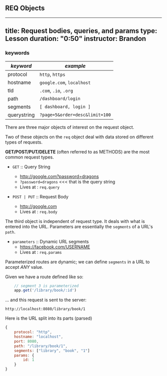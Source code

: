 ## REQ Objects

---
title: Request bodies, queries, and params
type: Lesson
duration: "0:50"
instructor: Brandon
---

### keywords
| *keyword*   | *example*                      |
|-------------|--------------------------------|
| protocol    | `http`, `https`                |
| hostname    | `google.com`, `localhost`      |
| tld         | `.com`, `.io`, `.org`          |
| path        | `/dashboard/login`             |
| segments    | `[ dashboard, login ]`         |
| querystring | `?page=5&order=desc&limit=100` |

There are three major objects of interest on the request object.

Two of these objects on the `req` object deal with data stored on different types of requests.

**GET/POST/PUT/DELETE** (often referred to as METHODS) are the most common request types.

- `GET` :: Query String
    * http://google.com?password=dragons
    * `?password=dragons` <<< that is the query string
    * Lives at : `req.query`


- `POST | PUT` ::  Request Body
    * http://google.com
    * Lives at : `req.body`

The third object is independent of request type. It deals with what is entered into the URL. Parameters are essentially the `segments` of a URL's `path`.

- `parameters` :: Dynamic URL segments
    * https://facebook.com/USERNAME
    * Lives at : `req.params`

Parameterized routes are dynamic; we can define `segments` in a URL to accept *ANY* value.

Given we have a route defined like so:

```javascript
    // segment 3 is parameterized
    app.get('/library/book/:id')
```

... and this request is sent to the server:

    http://localhost:8080/library/book/1

Here is the URL split into its parts (parsed)

```javascript
{
    protocol: "http",    
    hostname: "localhost",
    port: 8080,
    path: "/library/book/1",
    segments: ["library", "book", "1"]
    params: {
        id: 1
    }
}
```
